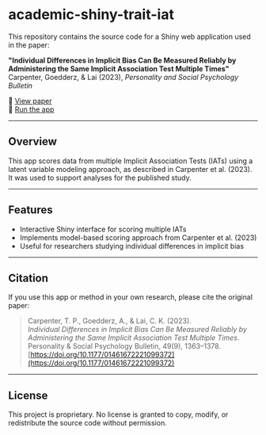 # academic-shiny-trait-iat

This repository contains the source code for a Shiny web application used in the paper:

**"Individual Differences in Implicit Bias Can Be Measured Reliably by Administering the Same Implicit Association Test Multiple Times"**  
Carpenter, Goedderz, & Lai (2023), *Personality and Social Psychology Bulletin*

📄 [View paper](https://doi.org/10.1177/01461672221099372)  
🔗 [Run the app](https://tcarpenter.shinyapps.io/trait_iat/)

---

## Overview

This app scores data from multiple Implicit Association Tests (IATs) using a latent variable modeling approach, as described in Carpenter et al. (2023). It was used to support analyses for the published study.

---

## Features

- Interactive Shiny interface for scoring multiple IATs
- Implements model-based scoring approach from Carpenter et al. (2023)
- Useful for researchers studying individual differences in implicit bias

---

## Citation

If you use this app or method in your own research, please cite the original paper:

> Carpenter, T. P., Goedderz, A., & Lai, C. K. (2023).  
> *Individual Differences in Implicit Bias Can Be Measured Reliably by Administering the Same Implicit Association Test Multiple Times*.  
> Personality & Social Psychology Bulletin, 49(9), 1363–1378.  
> [https://doi.org/10.1177/01461672221099372](https://doi.org/10.1177/01461672221099372)

---

## License

This project is proprietary. No license is granted to copy, modify, or redistribute the source code without permission.

